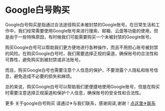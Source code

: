 # Google白号购买

Google白号购买是指通过合法途径购买未被封禁的Google账号。在日常生活和工作中，我们经常需要使用Google账号来进行搜索、邮箱、云盘等功能的使用，但是由于一些特殊原因，有时候我们可能需要购买一个未被封禁的Google账号。

购买Google白号可以帮助我们更方便地进行各种操作，而且不用担心账号被封禁的风险。在购买Google白号时，我们需要选择正规的渠道，确保账号的合法性和可靠性，避免购买到被封禁或非法账号。

而且，购买Google白号也需要注意个人信息的保护，不要泄露个人隐私和账号信息，避免造成不必要的损失和麻烦。

总的来说，购买Google白号可以帮助我们更便捷地使用Google账号，但是在购买时需要注意选择正规渠道和保护个人信息，确保账号的安全性和合法性。

更多 关于google白号购买 请通过✈与我们联系，感谢阅读,谢谢！[点这里✈联系](https://c.k02.cc)